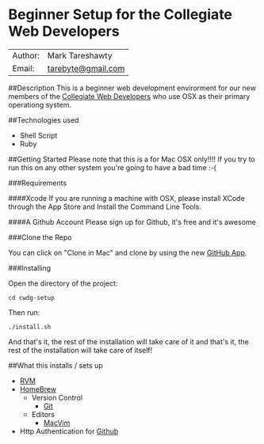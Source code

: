 Beginner Setup for the Collegiate Web Developers
==========

<table>
  <tr>
    <td> Author: </td>
    <td> Mark Tareshawty </td>
  </tr>
  
  <tr>
    <td> Email: </td>
    <td> <a href="mailto:tarebyte@gmail.com">tarebyte@gmail.com </td>
  </tr>
</table>


##Description
This is a beginner web development envirorment for our new members of the [Collegiate Web Developers](http://cwdg.github.com) 
who use OSX as their primary operationg system.

##Technologies used

* Shell Script
* Ruby

##Getting Started
Please note that this is a for Mac OSX only!!!! If you try to run this on any other system you're going to have a bad time :-(

###Requirements

####Xcode
If you are running a machine with OSX, please install XCode through the App Store and Install the Command Line Tools.

####A Github Account
Please sign up for Github, it's free and it's awesome

###Clone the Repo

You can click on "Clone in Mac" and clone by using the new [GitHub App](http://mac.github.com/).

###Installing

Open the directory of the project:

    cd cwdg-setup

Then run:

    ./install.sh

And that's it, the rest of the installation will take care of it and that's it, the rest of the installation will take care of itself!

##What this installs / sets up

* [RVM](https://rvm.io/)
* [HomeBrew](http://mxcl.github.com/homebrew/)
  * Version Control
    * [Git](http://git-scm.com/)
  * Editors
    * [MacVim](http://code.google.com/p/macvim/)
* Http Authentication for [Github](https://help.github.com/articles/set-up-git)
